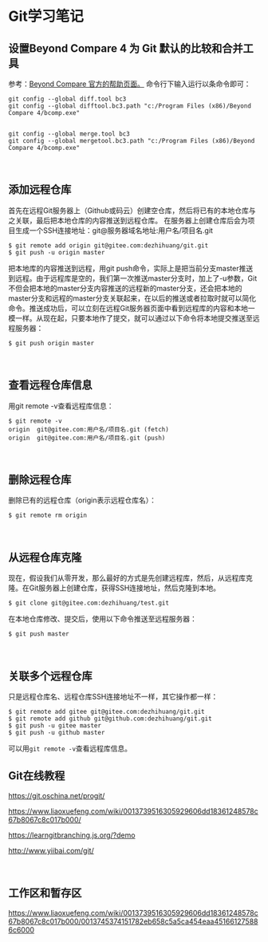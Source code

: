 # Git学习笔记

## 设置Beyond Compare 4 为 Git 默认的比较和合并工具
参考：[Beyond Compare 官方的帮助页面。](http://www.scootersoftware.com/support.php?zz=kb_vcs#gitwindows)
命令行下输入运行以条命令即可：

	git config --global diff.tool bc3
	git config --global difftool.bc3.path "c:/Program Files (x86)/Beyond Compare 4/bcomp.exe"


	git config --global merge.tool bc3
	git config --global mergetool.bc3.path "c:/Program Files (x86)/Beyond Compare 4/bcomp.exe"

<br />

## 添加远程仓库
首先在远程Git服务器上（Github或码云）创建空仓库，然后将已有的本地仓库与之关联，最后把本地仓库的内容推送到远程仓库。
在服务器上创建仓库后会为项目生成一个SSH连接地址：git@服务器域名地址:用户名/项目名.git

	$ git remote add origin git@gitee.com:dezhihuang/git.git
	$ git push -u origin master

把本地库的内容推送到远程，用git push命令，实际上是把当前分支master推送到远程。由于远程库是空的，我们第一次推送master分支时，加上了-u参数，Git不但会把本地的master分支内容推送的远程新的master分支，还会把本地的master分支和远程的master分支关联起来，在以后的推送或者拉取时就可以简化命令。推送成功后，可以立刻在远程Git服务器页面中看到远程库的内容和本地一模一样。从现在起，只要本地作了提交，就可以通过以下命令将本地提交推送至远程服务器：
	
	$ git push origin master


<br />

## 查看远程仓库信息
用git remote -v查看远程库信息：

	$ git remote -v
	origin  git@gitee.com:用户名/项目名.git (fetch)
	origin  git@gitee.com:用户名/项目名.git (push)


<br />

## 删除远程仓库
删除已有的远程仓库（origin表示远程仓库名）：

	$ git remote rm origin 

<br />

## 从远程仓库克隆
现在，假设我们从零开发，那么最好的方式是先创建远程库，然后，从远程库克隆。在Git服务器上创建仓库，获得SSH连接地址，然后克隆到本地。

	$ git clone git@gitee.com:dezhihuang/test.git

在本地仓库修改、提交后，使用以下命令推送至远程服务器：

	$ git push master

<br />

## 关联多个远程仓库
只是远程仓库名、远程仓库SSH连接地址不一样，其它操作都一样：

	$ git remote add gitee git@gitee.com:dezhihuang/git.git
	$ git remote add github git@github.com:dezhihuang/git.git
	$ git push -u gitee master
	$ git push -u github master

可以用``git remote -v``查看远程库信息。

## Git在线教程

https://git.oschina.net/progit/

https://www.liaoxuefeng.com/wiki/0013739516305929606dd18361248578c67b8067c8c017b000/

https://learngitbranching.js.org/?demo

http://www.yiibai.com/git/

<br />


## 工作区和暂存区
https://www.liaoxuefeng.com/wiki/0013739516305929606dd18361248578c67b8067c8c017b000/0013745374151782eb658c5a5ca454eaa451661275886c6000 